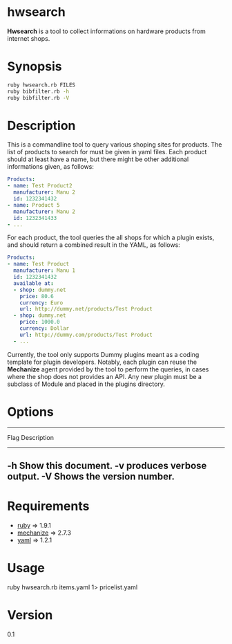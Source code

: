 # hwsearch

**Hwsearch** is a tool to collect informations on hardware products from internet shops.

# Synopsis

```bash
ruby hwsearch.rb FILES
ruby bibfilter.rb -h
ruby bibfilter.rb -V
```

# Description

This is a commandline tool to query various shoping sites for products.
The list of products to search for must be given in yaml files.
Each product should at least have a name, but there might be other
additional informations given, as follows:
```yaml
Products:
- name: Test Product2
  manufacturer: Manu 2
  id: 1232341432
- name: Product 5
  manufacturer: Manu 2
  id: 1232341433
- ...
```
For each product, the tool queries the all shops for which a plugin
exists, and should return a combined result in the YAML, as follows:
```yaml
Products:
- name: Test Product
  manufacturer: Manu 1
  id: 1232341432
  available at:
  - shop: dummy.net
    price: 80.6
    currency: Euro
    url: http://dummy.net/products/Test Product
  - shop: dummy.net
    price: 1000.0
    currency: Dollar
    url: http://dummy.com/products/Test Product
  - ...
```
Currently, the tool only supports Dummy plugins meant as
a coding template for plugin developers.
Notably, each plugin can reuse the **Mechanize** agent provided by the tool
to perform the queries, in cases where the shop does not provides an API.
Any new plugin must be a subclass of Module and placed in the plugins 
directory.

# Options

-----------------------------------
  Flag  Description
 ------ --------------------------
  -h    Show this document.
  -v    produces verbose output.
  -V    Shows the version number.
-----------------------------------

# Requirements

* [ruby](https://github.com/ruby/ruby) => 1.9.1
* [mechanize](https://github.com/sparklemotion/mechanize) => 2.7.3
* [yaml](https://github.com/rubysl/rubysl-yaml) => 1.2.1

# Usage
 ruby hwsearch.rb items.yaml 1> pricelist.yaml 

# Version
 0.1
